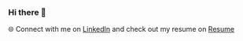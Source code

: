 ### Hi there 👋

🌐 Connect with me on [LinkedIn](https://linkedin.com/in/ted-zhao) and check out my resume on [Resume](https://github.com/tade0726/tedzhao-resume/blob/main/TedZhaoResume.pdf)
